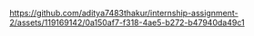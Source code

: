 

https://github.com/aditya7483thakur/internship-assignment-2/assets/119169142/0a150af7-f318-4ae5-b272-b47940da49c1

